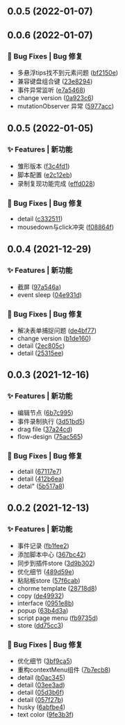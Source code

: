 ## 0.0.5 (2022-01-07)



## 0.0.6 (2022-01-07)


### 🐛 Bug Fixes | Bug 修复

* 多悬浮tips找不到元素问题 ([bf2150e](https://gitee.com/Y_onghu/test-monster/commit/bf2150e))
* 兼容键盘组合键 ([23e8294](https://gitee.com/Y_onghu/test-monster/commit/23e8294))
* 事件异常监听 ([e7a5468](https://gitee.com/Y_onghu/test-monster/commit/e7a5468))
* change version ([0a923c6](https://gitee.com/Y_onghu/test-monster/commit/0a923c6))
* mutationObserver 异常 ([5977acc](https://gitee.com/Y_onghu/test-monster/commit/5977acc))



## 0.0.5 (2022-01-05)


### ✨ Features | 新功能

* 雏形版本 ([f3c4fd1](https://gitee.com/Y_onghu/test-monster/commit/f3c4fd1))
* 脚本配置 ([e2c12eb](https://gitee.com/Y_onghu/test-monster/commit/e2c12eb))
* 录制复现功能完成 ([effd028](https://gitee.com/Y_onghu/test-monster/commit/effd028))


### 🐛 Bug Fixes | Bug 修复

* detail ([c332511](https://gitee.com/Y_onghu/test-monster/commit/c332511))
* mousedown与click冲突 ([f08864f](https://gitee.com/Y_onghu/test-monster/commit/f08864f))



## 0.0.4 (2021-12-29)


### ✨ Features | 新功能

* 截屏 ([97a546a](https://gitee.com/Y_onghu/test-monster/commit/97a546a))
* event sleep ([04e931d](https://gitee.com/Y_onghu/test-monster/commit/04e931d))


### 🐛 Bug Fixes | Bug 修复

* 解决表单捕捉问题 ([de4bf77](https://gitee.com/Y_onghu/test-monster/commit/de4bf77))
* change version ([b1de160](https://gitee.com/Y_onghu/test-monster/commit/b1de160))
* detail ([2ec805c](https://gitee.com/Y_onghu/test-monster/commit/2ec805c))
* detail ([25315ee](https://gitee.com/Y_onghu/test-monster/commit/25315ee))



## 0.0.3 (2021-12-16)


### ✨ Features | 新功能

* 编辑节点 ([6b7c995](https://gitee.com/Y_onghu/test-monster/commit/6b7c995))
* 事件录制执行 ([3d51bd5](https://gitee.com/Y_onghu/test-monster/commit/3d51bd5))
* drag file ([37a24cd](https://gitee.com/Y_onghu/test-monster/commit/37a24cd))
* flow-design ([75ac565](https://gitee.com/Y_onghu/test-monster/commit/75ac565))


### 🐛 Bug Fixes | Bug 修复

* detail ([67117e7](https://gitee.com/Y_onghu/test-monster/commit/67117e7))
* detail ([412b6ea](https://gitee.com/Y_onghu/test-monster/commit/412b6ea))
* detal" ([5b517a8](https://gitee.com/Y_onghu/test-monster/commit/5b517a8))



## 0.0.2 (2021-12-13)


### ✨ Features | 新功能

* 事件记录 ([fb1fee2](https://gitee.com/Y_onghu/test-monster/commit/fb1fee2))
* 添加脚本中心 ([367bc42](https://gitee.com/Y_onghu/test-monster/commit/367bc42))
* 同步到插件store ([3d9b302](https://gitee.com/Y_onghu/test-monster/commit/3d9b302))
* 优化细节 ([489d59e](https://gitee.com/Y_onghu/test-monster/commit/489d59e))
* 粘贴板store ([57f6cab](https://gitee.com/Y_onghu/test-monster/commit/57f6cab))
* chorme template ([28718d8](https://gitee.com/Y_onghu/test-monster/commit/28718d8))
* copy ([de49932](https://gitee.com/Y_onghu/test-monster/commit/de49932))
* interface ([0951e8b](https://gitee.com/Y_onghu/test-monster/commit/0951e8b))
* popup ([63b4d3a](https://gitee.com/Y_onghu/test-monster/commit/63b4d3a))
* script page  menu ([fb9735d](https://gitee.com/Y_onghu/test-monster/commit/fb9735d))
* store ([dd75cc3](https://gitee.com/Y_onghu/test-monster/commit/dd75cc3))


### 🐛 Bug Fixes | Bug 修复

* 优化细节 ([3bf9ca5](https://gitee.com/Y_onghu/test-monster/commit/3bf9ca5))
* 重构contextMenu组件 ([7b7ecb8](https://gitee.com/Y_onghu/test-monster/commit/7b7ecb8))
* detail ([b0ac345](https://gitee.com/Y_onghu/test-monster/commit/b0ac345))
* detail ([03ee3ad](https://gitee.com/Y_onghu/test-monster/commit/03ee3ad))
* detail ([05d3b6f](https://gitee.com/Y_onghu/test-monster/commit/05d3b6f))
* detail ([057f27b](https://gitee.com/Y_onghu/test-monster/commit/057f27b))
* husky ([6abfbe4](https://gitee.com/Y_onghu/test-monster/commit/6abfbe4))
* text color ([9fe3b3f](https://gitee.com/Y_onghu/test-monster/commit/9fe3b3f))



